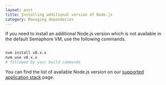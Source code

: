 ```yaml
---
layout: post
title: Installing additional version of Node.js
category: Managing dependecies
---
```


If you need to install an additional Node.js version which is not available in the default Semaphore VM, use the following commands.

```bash

nvm install v0.x.x
nvm use v0.x.x
# followed by your build commands

```

You can find the list of avaliable Node.js version on our [supported application stack](/docs/supported-stack.html) page.
